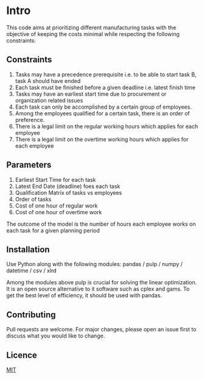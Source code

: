 # Intro

This code aims at prioritizing different manufacturing tasks with the objective of keeping the costs minimal while respecting the following constraints:
## Constraints
1. Tasks may have a precedence prerequisite i.e. to be able to start task B, task A should have ended
2. Each task must be finished before a given deadline i.e. latest finish time
3. Tasks may have an earliest start time due to procurement or organization related issues
4. Each task can only be accomplished by a certain group of employees.
5. Among the employees qualified for a certain task, there is an order of preference.
6. There is a legal limit on the regular working hours which applies for each employee
7. There is a legal limit on the overtime working hours which applies for each employee

## Parameters
1. Earliest Start Time for each task
2. Latest End Date (deadline) foes each task
3. Qualification Matrix of tasks vs employees
4. Order of tasks
5. Cost of one hour of regular work
6. Cost of one hour of overtime work

The outcome of the model is the number of hours each employee works on each task for a given planning period

## Installation
Use Python along with the following modules: pandas / pulp / numpy / datetime / csv / xlrd

Among the modules above pulp is crucial for solving the linear optimization. It is an open source alternative to  it software such as cplex and gams. To get the best level of efficiency, it should be used with pandas.

## Contributing
Pull requests are welcome. For major changes, please open an issue first to discuss what you would like to change.

## Licence
[MIT](https://choosealicense.com/licenses/mit/)



